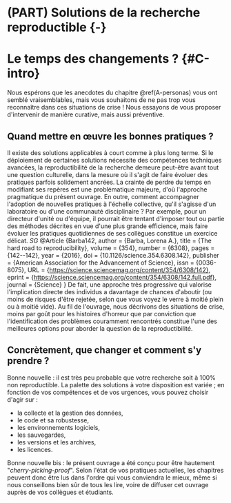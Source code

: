 # (PART) Solutions de la recherche reproductible {-}

# Le temps des changements ? {#C-intro}

Nous espérons que les anecdotes du chapitre \@ref(A-personas) vous ont semblé
vraisemblables, mais vous souhaitons de ne pas trop vous reconnaître dans ces
situations de crise ! Nous essayons de vous proposer d'intervenir de manière
curative, mais aussi préventive.

## Quand mettre en œuvre les bonnes pratiques ?
Il existe des solutions applicables à court comme à plus long terme. Si le déploiement de certaines solutions nécessite des compétences techniques avancées, la reproductibilité de la recherche demeure peut-être avant tout une question culturelle, dans la mesure où il s'agit de faire évoluer des pratiques parfois solidement ancrées. La crainte de perdre du temps en modifiant ses repères est une problématique majeure, d'où l'approche pragmatique du présent ouvrage. 
En outre, comment accompagner l'adoption de nouvelles pratiques à l'échelle collective, qu'il s'agisse d'un laboratoire ou d'une communauté disciplinaire ?
Par exemple, pour un directeur d'unité ou d'équipe, il pourrait être tentant d'imposer tout ou partie des méthodes décrites en vue d'une plus grande efficience, mais faire évoluer les pratiques quotidiennes de ses collègues constitue un exercice délicat. *SG* @Article {Barba142,
author = {Barba, Lorena A.},
title = {The hard road to reproducibility},
volume = {354},
number = {6308},
pages = {142--142},
year = {2016},
doi = {10.1126/science.354.6308.142},
publisher = {American Association for the Advancement of Science},
issn = {0036-8075},
URL = {https://science.sciencemag.org/content/354/6308/142},
eprint = {https://science.sciencemag.org/content/354/6308/142.full.pdf},
journal = {Science}
}
De fait, une approche très progressive qui valorise l'implication directe des individus a davantage de chances d'aboutir (ou moins de risques d'être rejetée, selon que vous voyez le verre à moitié plein ou à moitié vide). 
Au fil de l'ouvrage, nous décrivons des situations de crise, moins par goût pour les histoires d'horreur que par conviction que l'identification des problèmes couramment rencontrés constitue l'une des meilleures options pour aborder la question de la reproductibilité. 

## Concrètement, que changer et comment s'y prendre ?
Bonne nouvelle : il est très peu probable que votre recherche soit à 100% non reproductible. La palette des solutions à votre disposition est variée ; en fonction de vos compétences et de vos urgences, vous pouvez choisir d'agir sur : 
- la collecte et la gestion des données, 
- le code et sa robustesse, 
- les environnements logiciels, 
- les sauvegardes, 
- les versions et les archives, 
- les licences.

Bonne nouvelle bis : le présent ouvrage a été conçu pour être hautement "*cherry-picking-proof*". Selon l'état de vos pratiques actuelles, les chapitres peuvent donc être lus dans l'ordre qui vous conviendra le mieux, même si nous conseillons bien sûr de tous les lire, voire de diffuser cet ouvrage auprès de vos collègues et étudiants.
